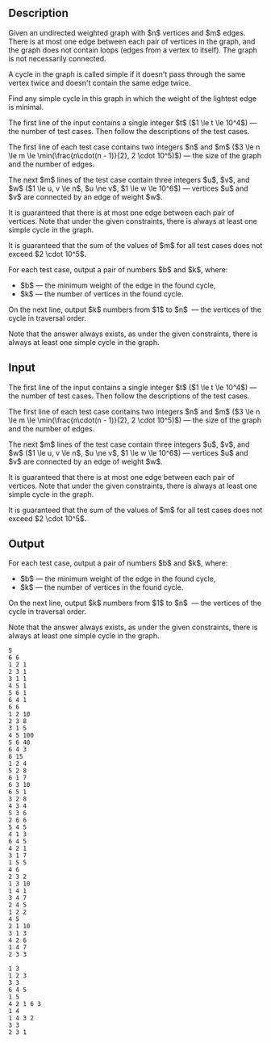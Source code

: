## Description

<div><p>Given an undirected weighted graph with $n$ vertices and $m$ edges. There is at most one edge between each pair of vertices in the graph, and the graph does not contain loops (edges from a vertex to itself). The graph is not necessarily connected.</p><p>A cycle in the graph is called simple if it doesn't pass through the same vertex twice and doesn't contain the same edge twice.</p><p>Find any simple cycle in this graph in which the weight of the lightest edge is minimal.</p></div><div class="input-specification"><p>The first line of the input contains a single integer $t$ ($1 \le t \le 10^4$)&nbsp;— the number of test cases. Then follow the descriptions of the test cases.</p><p>The first line of each test case contains two integers $n$ and $m$ ($3 \le n \le m \le \min(\frac{n\cdot(n - 1)}{2}, 2 \cdot 10^5)$)&nbsp;— the size of the graph and the number of edges.</p><p>The next $m$ lines of the test case contain three integers $u$, $v$, and $w$ ($1 \le u, v \le n$, $u \ne v$, $1 \le w \le 10^6$)&nbsp;— vertices $u$ and $v$ are connected by an edge of weight $w$.</p><p>It is guaranteed that there is at most one edge between each pair of vertices. Note that under the given constraints, there is always at least one simple cycle in the graph.</p><p>It is guaranteed that the sum of the values of $m$ for all test cases does not exceed $2 \cdot 10^5$.</p></div><div class="output-specification"><p>For each test case, output a pair of numbers $b$ and $k$, where:</p><ul> <li> $b$&nbsp;— the minimum weight of the edge in the found cycle, </li><li> $k$&nbsp;— the number of vertices in the found cycle. </li></ul><p>On the next line, output $k$ numbers from $1$ to $n$ &nbsp;— the vertices of the cycle in traversal order.</p><p>Note that the answer always exists, as under the given constraints, there is always at least one simple cycle in the graph.</p></div>

## Input

<p>The first line of the input contains a single integer $t$ ($1 \le t \le 10^4$)&nbsp;— the number of test cases. Then follow the descriptions of the test cases.</p><p>The first line of each test case contains two integers $n$ and $m$ ($3 \le n \le m \le \min(\frac{n\cdot(n - 1)}{2}, 2 \cdot 10^5)$)&nbsp;— the size of the graph and the number of edges.</p><p>The next $m$ lines of the test case contain three integers $u$, $v$, and $w$ ($1 \le u, v \le n$, $u \ne v$, $1 \le w \le 10^6$)&nbsp;— vertices $u$ and $v$ are connected by an edge of weight $w$.</p><p>It is guaranteed that there is at most one edge between each pair of vertices. Note that under the given constraints, there is always at least one simple cycle in the graph.</p><p>It is guaranteed that the sum of the values of $m$ for all test cases does not exceed $2 \cdot 10^5$.</p>

## Output

<p>For each test case, output a pair of numbers $b$ and $k$, where:</p><ul> <li> $b$&nbsp;— the minimum weight of the edge in the found cycle, </li><li> $k$&nbsp;— the number of vertices in the found cycle. </li></ul><p>On the next line, output $k$ numbers from $1$ to $n$ &nbsp;— the vertices of the cycle in traversal order.</p><p>Note that the answer always exists, as under the given constraints, there is always at least one simple cycle in the graph.</p>





```input1|2,3,4,5,6,7,8,16,17,18,19,20,21,22,23,24,25,26,27,28,29,30,31,39,40,41,42,43,44
5
6 6
1 2 1
2 3 1
3 1 1
4 5 1
5 6 1
6 4 1
6 6
1 2 10
2 3 8
3 1 5
4 5 100
5 6 40
6 4 3
6 15
1 2 4
5 2 8
6 1 7
6 3 10
6 5 1
3 2 8
4 3 4
5 3 6
2 6 6
5 4 5
4 1 3
6 4 5
4 2 1
3 1 7
1 5 5
4 6
2 3 2
1 3 10
1 4 1
3 4 7
2 4 5
1 2 2
4 5
2 1 10
3 1 3
4 2 6
1 4 7
2 3 3
```




```output1
1 3
1 2 3 
3 3
6 4 5 
1 5
4 2 1 6 3 
1 4
1 4 3 2 
3 3
2 3 1
```



